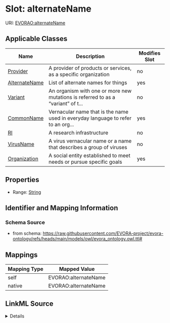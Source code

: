 

# Slot: alternateName



URI: [EVORAO:alternateName](https://raw.githubusercontent.com/EVORA-project/evora-ontology/refs/heads/main/models/owl/evora_ontology.owl.ttl#alternateName)



<!-- no inheritance hierarchy -->





## Applicable Classes

| Name | Description | Modifies Slot |
| --- | --- | --- |
| [Provider](Provider.md) | A provider of products or services, as a specific organization |  no  |
| [AlternateName](AlternateName.md) | List of alternate names for things |  yes  |
| [Variant](Variant.md) | An organism with one or more new mutations is referred to as a “variant” of t... |  no  |
| [CommonName](CommonName.md) | Vernacular name that is the name used in everyday language to refer to an org... |  yes  |
| [RI](RI.md) | A research infrastructure |  no  |
| [VirusName](VirusName.md) | A virus vernacular name or a name that describes a group of viruses |  no  |
| [Organization](Organization.md) | A social entity established to meet needs or pursue specific goals |  yes  |







## Properties

* Range: [String](String.md)





## Identifier and Mapping Information







### Schema Source


* from schema: https://raw.githubusercontent.com/EVORA-project/evora-ontology/refs/heads/main/models/owl/evora_ontology.owl.ttl#




## Mappings

| Mapping Type | Mapped Value |
| ---  | ---  |
| self | EVORAO:alternateName |
| native | EVORAO:alternateName |




## LinkML Source

<details>
```yaml
name: alternateName
from_schema: https://raw.githubusercontent.com/EVORA-project/evora-ontology/refs/heads/main/models/owl/evora_ontology.owl.ttl#
rank: 1000
alias: alternateName
domain_of:
- CommonName
- AlternateName
- Organization
range: string

```
</details>